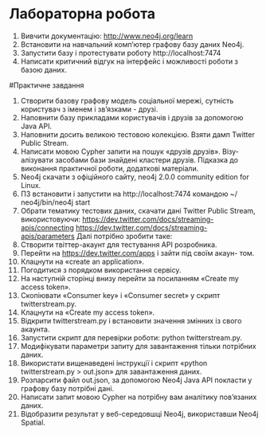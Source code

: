 # Лабораторна робота
1. Вивчити документацію: http://www.neo4j.org/learn
2. Встановити на навчальний комп’ютер графову базу даних Neo4j.
3. Запустити базу і протестувати роботу http://localhost:7474
4. Написати критичний відгук на інтерфейс і можливості роботи з базою даних.

#Практичне завдання
1. Створити базову графову модель соціальної мережі, сутність користувач з іменем і зв’язками - друзі.
2. Наповнити базу прикладами користувачів і друзів за допомогою Java АРІ.
3. Наповнити досить великою тестовою колекцією. Взяти дамп Twitter Public Stream.
4. Написати мовою Cypher запити на пошук «друзів друзів». Візу- алізувати засобами бази знайдені кластери друзів.
Підказка до виконання практичної роботи, додаткові матеріали.
1. Neo4j скачати з офіційного сайту, neo4j 2.0.0 community edition for Linux.
2. ПЗ встановити і запустити на http://localhost:7474 командою ~/ neo4j/bin/neo4j start
3. Обрати тематику тестових даних, скачати дані Twitter Public Stream, використовуючи:
https://dev.twitter.com/docs/streaming-apis/connecting
https://dev.twitter.com/docs/streaming-apis/parameters
Далі потрібно зробити таке:
1. Створити твіттер-акаунт для тестування АРІ розробника.
2. Перейти на https://dev.twitter.com/apps і зайти під своїм акаун-
том.
3. Клацнути на «create an application».
4. Погодитися з порядком використання сервісу.
5. На наступній сторінці внизу перейти за посиланням «Create my access token».
6. Скопіювати «Consumer key» і «Consumer secret» y скрипт twitterstream.py.
7. Клацнути на «Create my access token».
8. Відкрити twitterstream.py і встановити значення змінних із свого акаунта.
9. Запустити скрипт для перевірки роботи:
python twitterstream.py.
10. Модифікувати параметри запиту для завантаження тільки потрібних даних.
11. Використати вищенаведені інструкції і скрипт «python twitterstream.py > out.json» для завантаження даних.
12. Розпарсити файл out.json, за допомогою Neo4j Java АРІ покласти у графову базу потрібні дані.
13. Написати запит мовою Cypher на потрібну вам аналітику пов’язаних даних.
14. Відобразити результат у веб-середовшці Neo4j, використавши Neo4j Spatial.
